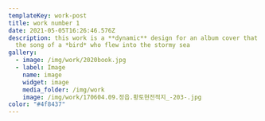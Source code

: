 ```yaml
---
templateKey: work-post
title: work number 1
date: 2021-05-05T16:26:46.576Z
description: this work is a **dynamic** design for an album cover that contains
  the song of a *bird* who flew into the stormy sea
gallery:
  - image: /img/work/2020book.jpg
  - label: Image
    name: image
    widget: image
    media_folder: /img/work
    image: /img/work/170604.09.정읍.황토현전적지_-203-.jpg
color: "#4f8437"
---
```

